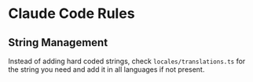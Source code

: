 # Claude Code Rules

## String Management
Instead of adding hard coded strings, check `locales/translations.ts` for the string you need and add it in all languages if not present.
